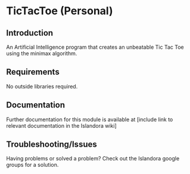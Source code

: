 
# TicTacToe (Personal)

## Introduction

An Artificial Intelligence program that creates an unbeatable Tic Tac Toe using the minimax algorithm.

## Requirements

No outside libraries required.


## Documentation

Further documentation for this module is available at [include link to relevant documentation in the Islandora wiki]

## Troubleshooting/Issues

Having problems or solved a problem? Check out the Islandora google groups for a solution.



